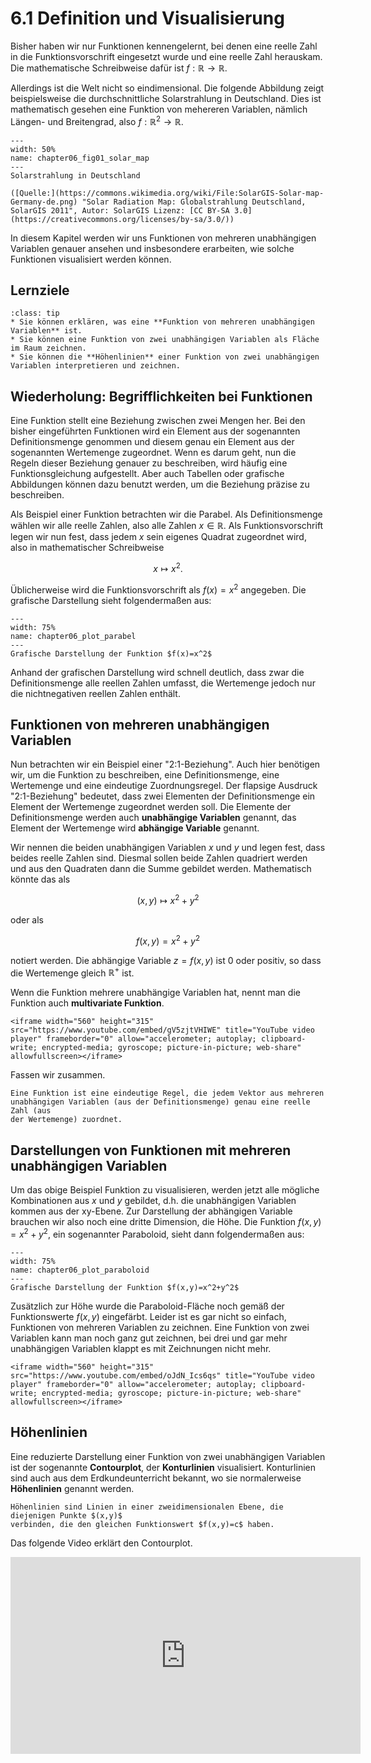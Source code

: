 # 6.1 Definition und Visualisierung

Bisher haben wir nur Funktionen kennengelernt, bei denen eine reelle Zahl in die
Funktionsvorschrift eingesetzt wurde und eine reelle Zahl herauskam. Die
mathematische Schreibweise dafür ist $f:\mathbb{R}\rightarrow\mathbb{R}$.

Allerdings ist die Welt nicht so eindimensional. Die folgende Abbildung zeigt
beispielsweise die durchschnittliche Solarstrahlung in Deutschland. Dies ist
mathematisch gesehen eine Funktion von mehereren Variablen, nämlich Längen- und
Breitengrad, also $f:\mathbb{R}^2\rightarrow\mathbb{R}$.

```{figure} pics/chapter06_fig01_solar_map.png
---
width: 50%
name: chapter06_fig01_solar_map
---
Solarstrahlung in Deutschland

([Quelle:](https://commons.wikimedia.org/wiki/File:SolarGIS-Solar-map-Germany-de.png) "Solar Radiation Map: Globalstrahlung Deutschland, SolarGIS 2011", Autor: SolarGIS Lizenz: [CC BY-SA 3.0](https://creativecommons.org/licenses/by-sa/3.0/))
```

In diesem Kapitel werden wir uns Funktionen von mehreren unabhängigen Variablen
genauer ansehen und insbesondere erarbeiten, wie solche Funktionen visualisiert
werden können.

## Lernziele

```{admonition} Lernziele
:class: tip
* Sie können erklären, was eine **Funktion von mehreren unabhängigen Variablen** ist. 
* Sie können eine Funktion von zwei unabhängigen Variablen als Fläche im Raum zeichnen.
* Sie können die **Höhenlinien** einer Funktion von zwei unabhängigen Variablen interpretieren und zeichnen.
```

## Wiederholung: Begrifflichkeiten bei Funktionen

Eine Funktion stellt eine Beziehung zwischen zwei Mengen her. Bei den bisher
eingeführten Funktionen wird ein Element aus der sogenannten Definitionsmenge
genommen und diesem genau ein Element aus der sogenannten Wertemenge zugeordnet.
Wenn es darum geht, nun die Regeln dieser Beziehung genauer zu beschreiben, wird
häufig eine Funktionsgleichung aufgestellt. Aber auch Tabellen oder grafische
Abbildungen können dazu benutzt werden, um die Beziehung präzise zu beschreiben.

Als Beispiel einer Funktion betrachten wir die Parabel. Als Definitionsmenge
wählen wir alle reelle Zahlen, also alle Zahlen $x\in\mathbb{R}$. Als
Funktionsvorschrift legen wir nun fest, dass jedem $x$ sein eigenes Quadrat
zugeordnet wird, also in mathematischer Schreibweise

$$x\mapsto x^2.$$

Üblicherweise wird die Funktionsvorschrift als $f(x)=x^2$ angegeben. Die
grafische Darstellung sieht folgendermaßen aus:

```{figure} pics/chapter06_plot_parabel.svg
---
width: 75%
name: chapter06_plot_parabel
---
Grafische Darstellung der Funktion $f(x)=x^2$
```

Anhand der grafischen Darstellung wird schnell deutlich, dass zwar die
Definitionsmenge alle reellen Zahlen umfasst, die Wertemenge jedoch nur die
nichtnegativen reellen Zahlen enthält. 

## Funktionen von mehreren unabhängigen Variablen

Nun betrachten wir ein Beispiel einer "2:1-Beziehung". Auch hier benötigen wir,
um die Funktion zu beschreiben, eine Definitionsmenge, eine Wertemenge und eine
eindeutige Zuordnungsregel. Der flapsige Ausdruck "2:1-Beziehung" bedeutet, dass
zwei Elementen der Definitionsmenge ein Element der Wertemenge zugeordnet werden
soll. Die Elemente der Definitionsmenge werden auch **unabhängige Variablen**
genannt, das Element der Wertemenge wird **abhängige Variable** genannt. 

Wir nennen die beiden unabhängigen Variablen $x$ und $y$ und legen fest, dass
beides reelle Zahlen sind. Diesmal sollen beide Zahlen quadriert werden und aus
den Quadraten dann die Summe gebildet werden. Mathematisch könnte das als

$$(x,y)\mapsto x^2 + y^2$$

oder als

$$f(x,y) = x^2 + y^2$$

notiert werden. Die abhängige Variable $z = f(x,y)$ ist 0 oder positiv, so dass
die Wertemenge gleich $\mathbb{R}^{+}$ ist. 

Wenn die Funktion mehrere unabhängige Variablen hat, nennt man die Funktion auch
**multivariate Funktion**. 

```{dropdown} Video zu "multivariate Funktionen" von Mathematische Methoden
<iframe width="560" height="315" src="https://www.youtube.com/embed/gV5zjtVHIWE" title="YouTube video player" frameborder="0" allow="accelerometer; autoplay; clipboard-write; encrypted-media; gyroscope; picture-in-picture; web-share" allowfullscreen></iframe>
```

Fassen wir zusammen.

```{admonition} Was ist ... eine Funktion mit mehreren unabhängigen Variablen?
Eine Funktion ist eine eindeutige Regel, die jedem Vektor aus mehreren
unabhängigen Variablen (aus der Definitionsmenge) genau eine reelle Zahl (aus
der Wertemenge) zuordnet.
```

## Darstellungen von Funktionen mit mehreren unabhängigen Variablen

Um das obige Beispiel Funktion zu visualisieren, werden jetzt alle mögliche
Kombinationen aus $x$ und $y$ gebildet, d.h. die unabhängigen Variablen kommen
aus der xy-Ebene. Zur Darstellung der abhängigen Variable brauchen wir also noch
eine dritte Dimension, die Höhe. Die Funktion $f(x,y) = x^2 + y^2$, ein
sogenannter Paraboloid, sieht dann folgendermaßen aus: 

```{figure} pics/chapter06_plot_paraboloid.png
---
width: 75%
name: chapter06_plot_paraboloid
---
Grafische Darstellung der Funktion $f(x,y)=x^2+y^2$
```

Zusätzlich zur Höhe wurde die Paraboloid-Fläche noch gemäß der Funktionswerte
$f(x,y)$ eingefärbt. Leider ist es gar nicht so einfach, Funktionen von mehreren
Variablen zu zeichnen. Eine Funktion von zwei Variablen kann man noch ganz gut
zeichnen, bei drei und gar mehr unabhängigen Variablen klappt es mit Zeichnungen
nicht mehr.

```{dropdown} Video "Multivariate Funktionen: Graph" von Mathematische Methoden
<iframe width="560" height="315" src="https://www.youtube.com/embed/oJdN_Ics6qs" title="YouTube video player" frameborder="0" allow="accelerometer; autoplay; clipboard-write; encrypted-media; gyroscope; picture-in-picture; web-share" allowfullscreen></iframe>
```

## Höhenlinien

Eine reduzierte Darstellung einer Funktion von zwei unabhängigen Variablen ist
der sogenannte **Contourplot**, der **Konturlinien** visualisiert. Konturlinien
sind auch aus dem Erdkundeunterricht bekannt, wo sie normalerweise
**Höhenlinien** genannt werden.

```{admonition} Was sind ... Höhenlinien?
Höhenlinien sind Linien in einer zweidimensionalen Ebene, die diejenigen Punkte $(x,y)$
verbinden, die den gleichen Funktionswert $f(x,y)=c$ haben.  
```

Das folgende Video erklärt den Contourplot.

<iframe width="560" height="315" src="https://www.youtube.com/embed/t4N7n_u8TYk" title="YouTube video player" frameborder="0" allow="accelerometer; autoplay; clipboard-write; encrypted-media; gyroscope; picture-in-picture; web-share" allowfullscreen></iframe>


